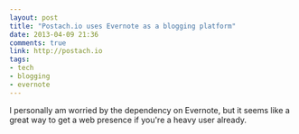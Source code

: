 ```yaml
---
layout: post
title: "Postach.io uses Evernote as a blogging platform"
date: 2013-04-09 21:36
comments: true
link: http://postach.io
tags: 
- tech
- blogging
- evernote
---
```


I personally am worried by the dependency on Evernote, but it seems like a great way to get a web presence if you're a heavy user already.